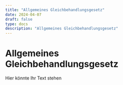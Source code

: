 ```yaml
---
title: "Allgemeines Gleichbehandlungsgesetz"
date: 2024-04-07
draft: false
type: docs
description: "Allgemeines Gleichbehandlungsgesetz"
---
```


# Allgemeines Gleichbehandlungsgesetz

Hier könnte Ihr Text stehen
